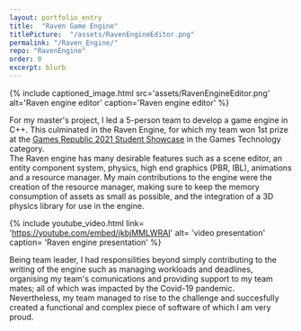 ```yaml
---
layout: portfolio_entry
title:  "Raven Game Engine"
titlePicture:  "/assets/RavenEngineEditor.png"
permalink: "/Raven_Engine/"
repo: "RavenEngine"
order: 0
excerpt: blurb
---
```



<!-- main content -->
{% include captioned_image.html src='assets/RavenEngineEditor.png' alt='Raven engine editor' caption='Raven engine editor' %}

For my master's project, I led a 5-person team to develop a game engine in C++. This culminated in the Raven Engine, for which my team won 1st prize at the [Games Republic 2021 Student Showcase][student_showcase] in the Games Technology category.\
The Raven engine has many desirable features such as a scene editor, an entity component system, physics, high end graphics (PBR, IBL), animations and a resource manager. My main contributions to the engine were the creation of the resource manager, making sure to keep the memory consumption of assets as small as possible, and the integration of a 3D physics library for use in the engine.

{% include youtube_video.html link= 'https://youtube.com/embed/jkbjMMLWRAI' alt= 'video presentation' caption= 'Raven engine presentation' %}

Being team leader, I had responsilities beyond simply contributing to the writing of the engine such as managing workloads and deadlines, organising my team's comunications and providing support to my team mates; all of which was impacted by the Covid-19 pandemic.\
Nevertheless, my team managed to rise to the challenge and succesfully created a functional and complex piece of software of which I am very proud.

[student_showcase]: https://eps.leeds.ac.uk/computing/news/article/5726/leeds-students-receive-red-kite-game-award-at-the-2021-game-republic-student-showcase

